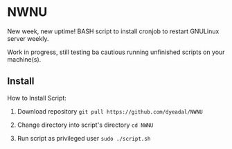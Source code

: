 # NWNU
New week, new uptime! BASH script to install cronjob to restart GNULinux server weekly.

Work in progress, still testing ba cautious running unfinished scripts on your machine(s).

## Install

How to Install Script:
1) Download repository
`git pull https://github.com/dyeadal/NWNU`

2) Change directory into script's directory
`cd NWNU`

3) Run script as privileged user
`sudo ./script.sh`

